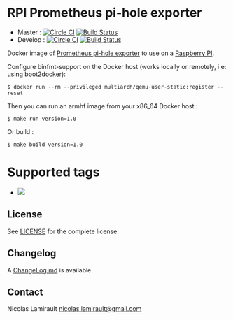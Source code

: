 # RPI Prometheus pi-hole exporter

* Master : [![Circle CI](https://circleci.com/gh/zeiot/rpi-pi-hole_exporter/tree/master.svg?style=svg)](https://circleci.com/gh/zeiot/rpi-pi-hole_exporter/tree/master) [![Build Status](https://travis-ci.org/zeiot/rpi-pihole_exporter.svg?branch=master)](https://travis-ci.org/zeiot/rpi-pihole_exporter)
* Develop : [![Circle CI](https://circleci.com/gh/zeiot/rpi-pi-hole_exporter/tree/develop.svg?style=svg)](https://circleci.com/gh/zeiot/rpi-pi-hole_exporter/tree/develop) [![Build Status](https://travis-ci.org/zeiot/rpi-pihole_exporter.svg?branch=develop)](https://travis-ci.org/zeiot/rpi-pihole_exporter)

Docker image of [Prometheus pi-hole exporter][] to use on a [Raspberry PI][].

Configure binfmt-support on the Docker host (works locally or remotely, i.e: using boot2docker):

    $ docker run --rm --privileged multiarch/qemu-user-static:register --reset

Then you can run an armhf image from your x86_64 Docker host :

    $ make run version=1.0

Or build :

    $ make build version=1.0


# Supported tags

* [![](https://images.microbadger.com/badges/version/zeiot/rpi-pi-hole_exporter.svg)](http://microbadger.com/images/zeiot/rpi-pi-hole_exporter "Get your own version badge on microbadger.com")


## License

See [LICENSE](LICENSE) for the complete license.


## Changelog

A [ChangeLog.md](ChangeLog.md) is available.


## Contact

Nicolas Lamirault <nicolas.lamirault@gmail.com>


[Raspberry PI]: https://www.raspberrypi.org/
[Prometheus pi-hole exporter]: https://github.com/nlamirault/pihole_exporter
